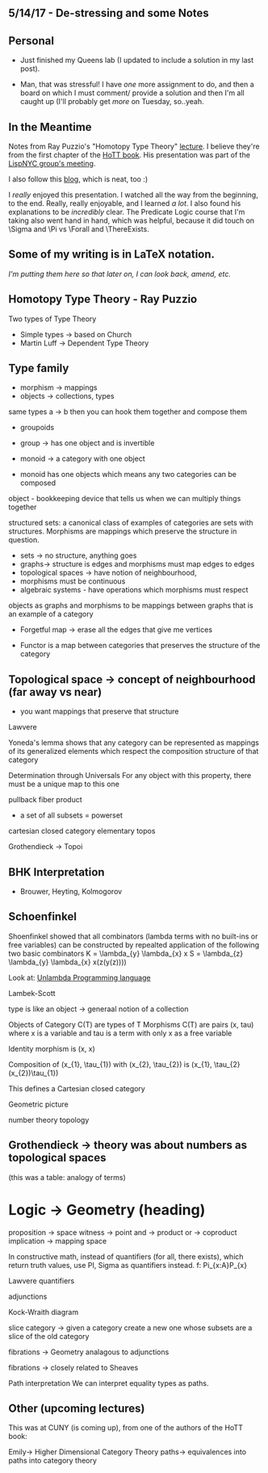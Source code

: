## 5/14/17 - De-stressing and some Notes


## Personal
- Just finished my Queens lab (I updated to include a solution in my last post).

- Man, that was stressful! I have *one* more assignment to do, 
  and then a board on which I must comment/ provide a solution 
  and then I'm all caught up (I'll probably get *more* on Tuesday,
  so..yeah.
  
## In the Meantime
Notes from Ray Puzzio's "Homotopy Type Theory" [lecture](https://vimeo.com/217309972).
I believe they're from the first chapter of the [HoTT book](https://homotopytypetheory.org/book/).
His presentation was part of the [LispNYC group's meeting](https://www.meetup.com/LispNYC/).

I also follow this [blog](https://homotopytypetheory.org/), which is neat, too :) 

I *really* enjoyed this presentation. I watched all the way from the beginning, to the end.
Really, really enjoyable, and I learned *a lot*.
I also found his explanations to be *incredibly* clear. 
The Predicate Logic course that I'm taking also went hand in hand, which was helpful,
because it did touch on \Sigma and \Pi vs \Forall and \ThereExists.

## Some of my writing is in LaTeX notation. 

*I'm putting them here so that later on, I can look back, amend, etc.*

## Homotopy Type Theory - Ray Puzzio

Two types of Type Theory

- Simple types -> based on Church
- Martin Luff -> Dependent Type Theory

## Type family

- morphism -> mappings 
- objects -> collections, types 

same types a -> b then you can hook them together and compose them

- groupoids 

- group -> has one object and is invertible 
- monoid -> a category with one object 
- monoid has one objects which means any two categories can be composed 

object - bookkeeping device that tells us when we can multiply things together

structured sets: a canonical class of examples of categories are sets with structures.
Morphisms are mappings which preserve the structure in question.


- sets -> no structure, anything goes 
- graphs-> structure is edges and morphisms must map edges to edges
- topological spaces -> have notion of neighbourhood, 
- morphisms must be continuous 
- algebraic systems - have operations which morphisms must respect 

objects as graphs and morphisms to be mappings between graphs that is an example 
of a category

- Forgetful map -> erase all the edges that give me vertices

- Functor is a map between categories that preserves 
  the structure of the category

## Topological space -> concept of neighbourhood (far away vs near)

- you want mappings that preserve that structure  

Lawvere


Yoneda's lemma shows that any category can be represented 
as mappings of its generalized elements which respect 
the composition structure of that category 

Determination through Universals 
For any object with this property, there must be a unique map
to this one 

pullback
fiber product 

- a set of all subsets = powerset 

cartesian closed category 
elementary topos  

Grothendieck -> Topoi 

## BHK Interpretation

- Brouwer, Heyting, Kolmogorov 

## Schoenfinkel 
Shoenfinkel showed that all combinators 
(lambda terms with no built-ins or 
free variables) can be constructed 
by repealted application of the following
two basic combinators 
K = \lambda_{y} \lambda_{x} x 
S = \lambda_{z} \lambda_{y} \lambda_{x} x(z(y(z))))

Look at: [Unlambda Programming language](http://www.madore.org/~david/programs/unlambda/) 

Lambek-Scott

type is like an object -> generaal notion of a collection 

Objects of Category C(T) are types of T 
Morphisms C(T) are pairs (x, tau) where x is a variable 
and tau is a term with only x as a free variable 

Identity morphism is (x, x)

Composition of (x_{1}, \tau_{1}) with 
(x_{2}, \tau_{2}) is (x_{1}, \tau_{2}(x_{2})\tau_{1})

This defines a Cartesian closed category 


Geometric picture 

number theory topology 

## Grothendieck -> theory was about numbers as topological spaces 

(this was a table: analogy of terms)
# Logic -> Geometry (heading)

proposition -> space 
witness -> point 
and -> product 
or -> coproduct 
implication -> mapping space 

In constructive math, instead of quantifiers (for all, there 
exists), which return truth values,
use PI, Sigma as quantifiers instead.
f: Pi_{x:A}P_{x}

Lawvere quantifiers 

adjunctions 

Kock-Wraith diagram

slice category -> given a category create a new one 
whose subsets are a slice of the old category 

fibrations -> Geometry analagous to adjunctions 

fibrations -> closely related to Sheaves

Path interpretation 
We can interpret equality types as paths.

## Other (upcoming lectures)
This was at CUNY (is coming up), from one of the authors of the HoTT book:

Emily-> Higher Dimensional Category Theory 
paths-> equivalences into paths into category theory 









 


